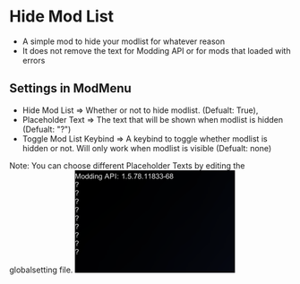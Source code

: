 # Hide Mod List
- A simple mod to hide your modlist for whatever reason
- It does not remove the text for Modding API or for mods that loaded with errors

## Settings in ModMenu
- Hide Mod List => Whether or not to hide modlist. (Defualt: True),
- Placeholder Text => The text that will be shown when modlist is hidden (Defualt: "?")
- Toggle Mod List Keybind => A keybind to toggle whether modlist is hidden or not. Will only work when modlist is visible (Defualt: none)

Note: You can choose different Placeholder Texts by editing the globalsetting file.
![Example of mod in use](ReadmeAssets/Example.png)